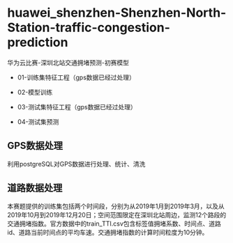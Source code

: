 # huawei_shenzhen-Shenzhen-North-Station-traffic-congestion-prediction
华为云比赛-深圳北站交通拥堵预测-初赛模型

- 01-训练集特征工程（gps数据已经过处理）

- 02-模型训练

- 03-测试集特征工程（gps数据已经过处理）

- 04-测试集预测

## GPS数据处理
利用postgreSQL对GPS数据进行处理、统计、清洗

## 道路数据处理
本赛题提供的训练集包括两个时间段，分别为从2019年1月到2019年3月，以及从2019年10月到2019年12月20日；空间范围限定在深圳北站周边，监测12个路段的交通拥堵指数。官方数据中的train_TTI.csv包含标签值拥堵系数、时间点、道路id、道路当前时间点的平均车速。交通拥堵指数的计算时间粒度为10分钟。

